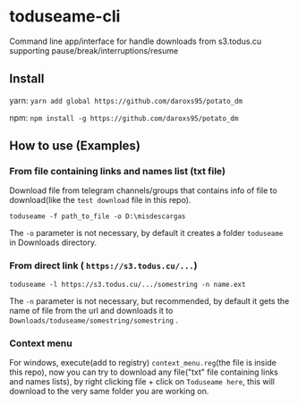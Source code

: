 # toduseame-cli

Command line app/interface for handle downloads from s3.todus.cu supporting pause/break/interruptions/resume

## Install

yarn:	`yarn add global https://github.com/daroxs95/potato_dm`

npm:	`npm install -g https://github.com/daroxs95/potato_dm`

## How to use (Examples)
### From file containing links and names list (txt file)
Download file from telegram channels/groups that contains info of file to download(like the `test download` file in this repo).
```
toduseame -f path_to_file -o D:\misdescargas
```
The `-o` parameter is not necessary, by default it creates a folder `toduseame` in Downloads directory.

### From direct link ( `https://s3.todus.cu/...`)
```
toduseame -l https://s3.todus.cu/.../somestring -n name.ext
```

The `-n` parameter is not necessary, but recommended, by default it gets the name of file from the url and downloads it to `Downloads/toduseame/somestring/somestring` .

### Context menu
For windows, execute(add to registry) `context_menu.reg`(the file is inside this repo), now you can try to download any file("txt" file containing links and names lists), by right clicking file + click on `Toduseame here`, this will download to the very same folder you are working on.